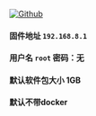 [![Github](https://img.shields.io/badge/Release文件可在国内加速站下载-FC7C0D?logo=github&logoColor=fff&labelColor=000&style=for-the-badge)](https://wkdaily.cpolar.top/archives/1) 
#### 固件地址 `192.168.8.1`
#### 用户名 `root` 密码：无
#### 默认软件包大小 1GB 
#### 默认不带docker
